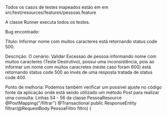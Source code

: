 Todos os casos de testes mapeados estão em em src/test/resources/features/pessoas.feature

A classe Runner executa todos os testes.



Bug encontrado:

Título: Informar nome com muitos caracteres está retornando status code 500.

Descrição: O cenário: Validar Excessao de pessoa informando nome com muitos caracteres (Teste Destrutivo), possui uma inconsistência, pois ao informar um nome com muitos caracretes (neste caso foram 600) está retornando status code 500 ao invés de uma resposta tratada de status code 400.



Ponto de melhoria: Podemos também verificar um possível ajuste no código fonte da aplicação onde está sendo utilizado um método Post para realizar uma consulta: Linhas 54 - 56 da classe PessoaResource @PostMapping("/filtrar") @Transactional public ResponseEntity<List> filtrar(@RequestBody PessoaFiltro filtro) {


